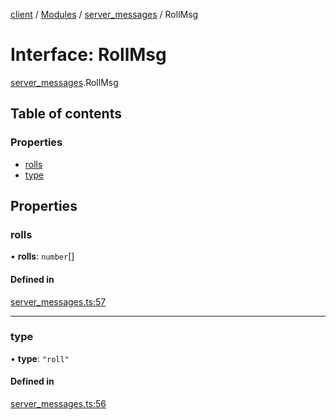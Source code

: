 [client](/) / [Modules](/gen/modules.md) / [server\_messages](/gen/modules/server_messages.md) / RollMsg

# Interface: RollMsg

[server_messages](/gen/modules/server_messages.md).RollMsg

## Table of contents

### Properties

- [rolls](/gen/interfaces/server_messages.RollMsg.md#rolls)
- [type](/gen/interfaces/server_messages.RollMsg.md#type)

## Properties

### rolls

• **rolls**: `number`[]

#### Defined in

[server_messages.ts:57](https://github.com/cgsdev0/rollycubes/blob/1c25446/client/src/types/server_messages.ts#L57)

___

### type

• **type**: ``"roll"``

#### Defined in

[server_messages.ts:56](https://github.com/cgsdev0/rollycubes/blob/1c25446/client/src/types/server_messages.ts#L56)
